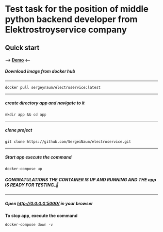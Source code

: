 
# Test task for the position of middle python backend developer from Elektrostroyservice company

## Quick start

#### --> [Demo](http://77.222.53.154:5000/) <--

##### Download image from docker hub

---
```
docker pull sergeynaum/electroservice:latest
```
---

##### create directory app and navigate to it

```
mkdir app && cd app
```
---

##### clone project 

```
git clone https://github.com/SergeiNaum/electroservice.git
```
---

##### Start app execute the command
```
docker-compose up
```
##### CONGRATULATIONS THE CONTAINER IS UP AND RUNNING AND THE app IS READY FOR TESTING_🚀

---
##### Open http://0.0.0.0:5000/  in your browser

**To stop app, execute the command**

```
docker-compose down -v
```
